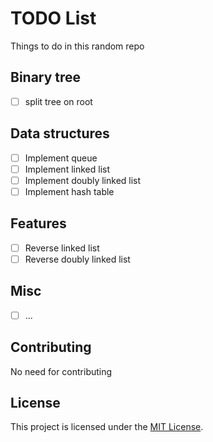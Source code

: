 
# TODO List

Things to do in this random repo

## Binary tree

- [ ] split tree on root

## Data structures

- [ ] Implement queue 
- [ ] Implement linked list
- [ ] Implement doubly linked list
- [ ] Implement hash table

## Features

- [ ] Reverse linked list
- [ ] Reverse doubly linked list

## Misc

- [ ] ...

## Contributing

No need for contributing 

## License

This project is licensed under the [MIT License](LICENSE).


